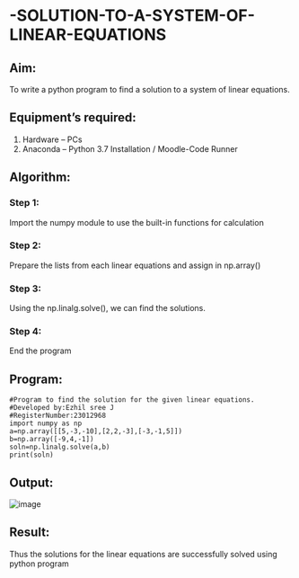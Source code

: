 # -SOLUTION-TO-A-SYSTEM-OF-LINEAR-EQUATIONS
## Aim:
To write a python program to find a solution to a system of linear equations.
## Equipment’s required:
1. 	Hardware – PCs
2. 	Anaconda – Python 3.7 Installation / Moodle-Code Runner
## Algorithm:
### Step 1: 
Import the numpy module to use the built-in functions for calculation
### Step 2: 
Prepare the lists from each linear equations and assign in np.array()
### Step 3: 
Using the np.linalg.solve(), we can find the solutions.
### Step 4: 
End the program
## Program:
```
#Program to find the solution for the given linear equations.
#Developed by:Ezhil sree J
#RegisterNumber:23012968
import numpy as np
a=np.array([[5,-3,-10],[2,2,-3],[-3,-1,5]])
b=np.array([-9,4,-1])
soln=np.linalg.solve(a,b)
print(soln)
```

## Output:
![image](https://github.com/EzhilsreeJ/-SOLUTION-TO-A-SYSTEM-OF-LINEAR-EQUATIONS/assets/144870412/9fc7f518-152d-4dc9-ac47-78da0a3b4641)

## Result: 
Thus the solutions for the linear equations are successfully solved using python program

